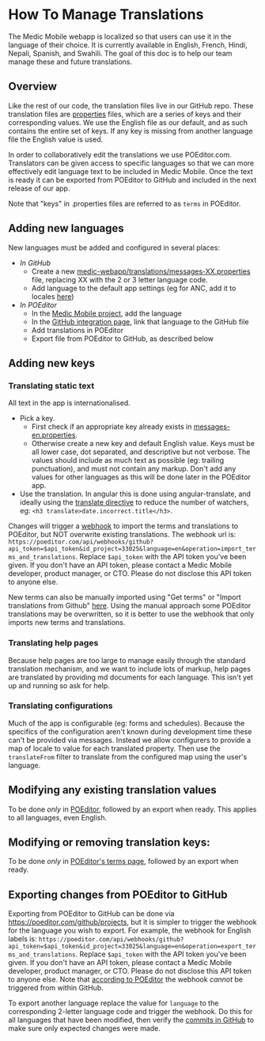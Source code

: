 # How To Manage Translations

The Medic Mobile webapp is localized so that users can use it in the language of their choice. It is currently available in English, French, Hindi, Nepali, Spanish, and Swahili. The goal of this doc is to help our team manage these and future translations.

## Overview
Like the rest of our code, the translation files live in our GitHub repo. These translation files are [properties](https://en.wikipedia.org/wiki/.properties) files, which are a series of keys and their corresponding values. We use the English file as our default, and as such contains the entire set of keys. If any key is missing from another language file the English value is used.

In order to collaboratively edit the translations we use POEditor.com. Translators can be given access to specific languages so that we can more effectively edit language text to be included in Medic Mobile. Once the text is ready it can be exported from POEditor to GitHub and included in the next release of our app.

Note that "keys" in .properties files are referred to as `terms` in POEditor.

## Adding new languages
New languages must be added and configured in several places:
- *In GitHub*
  - Create a new [medic-webapp/translations/messages-XX.properties](https://github.com/medic/medic-webapp/blob/master/translations/) file, replacing XX with the 2 or 3 letter language code.
  - Add language to the default app settings (eg for ANC, add it to locales [here](https://github.com/medic/medic-data/blob/master/data/generic-anc/base/app-settings.json))
- *In POEditor*
  - In the [Medic Mobile project](https://poeditor.com/projects/view?id=33025), add the language
  - In the [GitHub integration page](https://poeditor.com/github/projects), link that language to the GitHub file
  - Add translations in POEditor
  - Export file from POEditor to GitHub, as described below

## Adding new keys

### Translating static text

All text in the app is internationalised.

- Pick a key.
  - First check if an appropriate key already exists in [messages-en.properties](https://github.com/medic/medic-webapp/blob/master/translations/messages-en.properties).
  - Otherwise create a new key and default English value. Keys must be all lower case, dot separated, and descriptive but not verbose. The values should include as much text as possible (eg: trailing punctuation), and must not contain any markup. Don't add any values for other languages as this will be done later in the POEditor app.
- Use the translation. In angular this is done using angular-translate, and ideally using the [translate directive](http://angular-translate.github.io/docs/#/guide/05_using-translate-directive) to reduce the number of watchers, eg: `<h3 translate>date.incorrect.title</h3>`.

Changes will trigger a [webhook](https://github.com/medic/medic-webapp/settings/hooks) to import the terms and translations to POEditor, but NOT overwrite existing translations. The webhook url is: `https://poeditor.com/api/webhooks/github?api_token=$api_token&id_project=33025&language=en&operation=import_terms_and_translations`. Replace `$api_token` with the API token you've been given. If you don't have an API token, please contact a Medic Mobile developer, product manager, or CTO. Please do not disclose this API token to anyone else.

New terms can also be manually imported using "Get terms" or "Import translations from Github" [here](https://poeditor.com/github/projects). Using the manual approach some POEditor translations may be overwritten, so it is better to use the webhook that only imports new terms and translations.

### Translating help pages

Because help pages are too large to manage easily through the standard translation mechanism, and we want to include lots of markup, help pages are translated by providing md documents for each language. This isn't yet up and running so ask for help.

### Translating configurations

Much of the app is configurable (eg: forms and schedules). Because the specifics of the configuration aren't known during development time these can't be provided via messages. Instead we allow configurers to provide a map of locale to value for each translated property. Then use the `translateFrom` filter to translate from the configured map using the user's language.

## Modifying any existing translation values
To be done *only* in [POEditor](https://poeditor.com/projects/po_edit?id_language=43&id=33025), followed by an export when ready. This applies to all languages, even English.

## Modifying or removing translation keys:
To be done *only* in [POEditor's terms page](https://poeditor.com/projects/view_terms?id=33025), followed by an export when ready.

## Exporting changes from POEditor to GitHub
Exporting from POEditor to GitHub can be done via https://poeditor.com/github/projects, but it is simpler to trigger the webhook for the language you wish to export. For example, the webhook for English labels is: `https://poeditor.com/api/webhooks/github?api_token=$api_token&id_project=33025&language=en&operation=export_terms_and_translations`.  Replace `$api_token` with the API token you've been given. If you don't have an API token, please contact a Medic Mobile developer, product manager, or CTO. Please do not disclose this API token to anyone else. Note that [according to POEditor](https://poeditor.com/help/how_to_use_the_github_webhook) the webhook *cannot* be triggered from within GitHub.

To export another language replace the value for `language` to the corresponding 2-letter language code and trigger the webhook. Do this for all languages that have been modified, then verify the [commits in GitHub](https://github.com/medic/medic-webapp/commits/master?author=medic-translators
) to make sure only expected changes were made.
